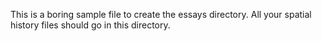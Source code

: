 This is a boring sample file to create the essays directory. All your spatial history files should go in this directory.
